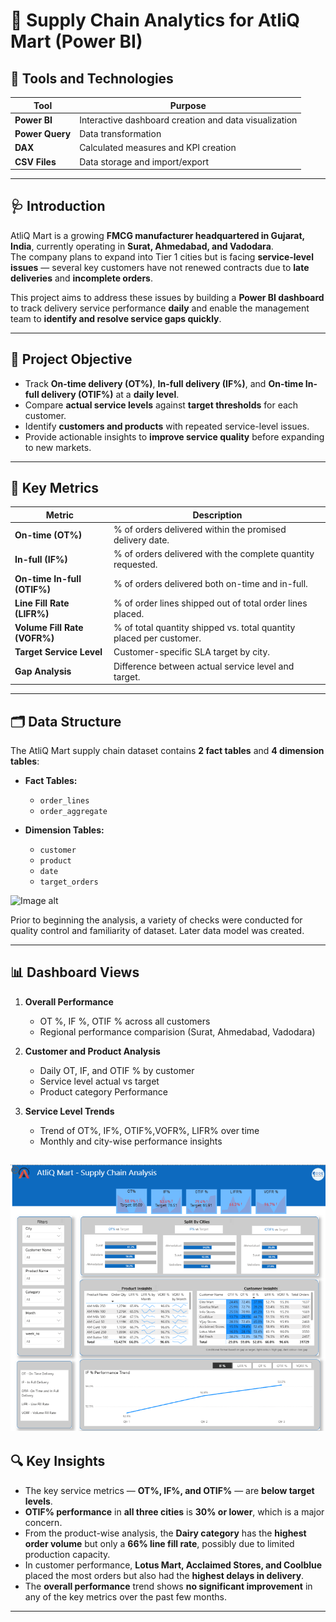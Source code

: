 # 🚚 Supply Chain Analytics for  AtliQ Mart (Power BI)

## 🧰 Tools and Technologies

| Tool | Purpose |
|------|----------|
| **Power BI** |Interactive dashboard creation and data visualization|
| **Power Query** | Data transformation |
| **DAX** | Calculated measures and KPI creation |
| **CSV Files** | Data storage and import/export |

---
## 🩺 **Introduction**

AtliQ Mart is a growing **FMCG manufacturer headquartered in Gujarat, India**, currently operating in **Surat, Ahmedabad, and Vadodara**.  
The company plans to expand into Tier 1 cities but is facing **service-level issues** — several key customers have not renewed contracts due to **late deliveries** and **incomplete orders**.

This project aims to address these issues by building a **Power BI dashboard** to track delivery service performance **daily** and enable the management team to **identify and resolve service gaps quickly**.

---

## 🎯 **Project Objective**

- Track **On-time delivery (OT%)**, **In-full delivery (IF%)**, and **On-time In-full delivery (OTIF%)** at a **daily level**.  
- Compare **actual service levels** against **target thresholds** for each customer.  
- Identify **customers and products** with repeated service-level issues.  
- Provide actionable insights to **improve service quality** before expanding to new markets.  

---

## 📌 **Key Metrics**

| Metric | Description |
|--------|-------------|
| **On-time (OT%)** | % of orders delivered within the promised delivery date. |
| **In-full (IF%)** | % of orders delivered with the complete quantity requested. |
| **On-time In-full (OTIF%)** | % of orders delivered both on-time and in-full. |
| **Line Fill Rate (LIFR%)** | % of order lines shipped out of total order lines placed. |
| **Volume Fill Rate (VOFR%)** | % of total quantity shipped vs. total quantity placed per customer. |
| **Target Service Level** | Customer-specific SLA target by city. |
| **Gap Analysis** | Difference between actual service level and target. |

---

## 🗂️ **Data Structure**

The AtliQ Mart supply chain dataset contains **2 fact tables** and **4 dimension tables**:

- **Fact Tables:**  
  - `order_lines`  
  - `order_aggregate`

- **Dimension Tables:**  
  - `customer`  
  - `product`  
  - `date`  
  - `target_orders`

![Image alt
](https://github.com/sumahassan/supply_chain_project_powerBi/blob/c13b892ca4962e5ef3c9da79ba932e62b57f3ed6/Data%20Structure.png)

Prior to beginning the analysis, a variety of checks were conducted for quality control and familiarity of dataset. Later data model was created.

---

## 📊 Dashboard Views
1. **Overall Performance**
   - OT %, IF %, OTIF % across all customers
   - Regional performance comparision (Surat, Ahmedabad, Vadodara)

2. **Customer and Product Analysis**
   - Daily OT, IF, and OTIF % by customer
   - Service level actual vs target
   - Product category Performance
     
3. **Service Level Trends**
   - Trend of OT%, IF%, OTIF%,VOFR%, LIFR%  over time
   - Monthly and city-wise performance insights
   
![image alt](https://github.com/sumahassan/supply_chain_project_powerBi/blob/054ced2bdde52ac8cac46a70e2321459021dce3a/Supply%20Chain%20-%20Power%20Bi%20Dashboard%20Image.png)
---

## 🔍 Key Insights
- The key service metrics — **OT%, IF%, and OTIF%** — are **below target levels**.
- **OTIF% performance** in **all three cities** is **30% or lower**, which is a major concern.
- From the product-wise analysis, the **Dairy category** has the **highest order volume** but only a **66% line fill rate**, possibly due to limited production capacity.
- In customer performance, **Lotus Mart, Acclaimed Stores, and Coolblue** placed the most orders but also had the **highest delays in delivery**.
- The **overall performance** trend shows **no significant improvement** in any of the key metrics over the past few months.
  
---
